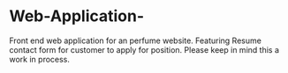 # Web-Application-
Front end web application for an perfume website.
Featuring Resume contact form for customer to apply for position.
Please keep in mind this a work in process.


